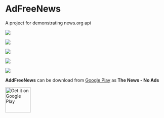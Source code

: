 # AdFreeNews
A project for demonstrating news.org api


![](https://raw.githubusercontent.com/AnkitDroidGit/AdFreeNews/master/docs/news1.png)

![](https://raw.githubusercontent.com/AnkitDroidGit/AdFreeNews/master/docs/news2.png)

![](https://raw.githubusercontent.com/AnkitDroidGit/AdFreeNews/master/docs/news3.png)

![](https://raw.githubusercontent.com/AnkitDroidGit/AdFreeNews/master/docs/news4.png)

![](https://raw.githubusercontent.com/AnkitDroidGit/AdFreeNews/master/docs/news5.png)


**AddFreeNews** can be download from [Google Play](https://play.google.com/store/apps/details?id=com.cogitator.adfreenews) as **The News - No Ads**

<a href="https://play.google.com/store/apps/details?id=com.cogitator.adfreenews" target="_blank"><img alt="Get it on Google Play" src="https://play.google.com/intl/en_us/badges/images/generic/en-play-badge.png" height="80"/></a>